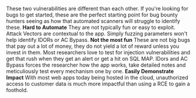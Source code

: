These two vulnerabilities are different than each other. If you're looking for bugs to get started, these are the perfect starting point for bug bounty hunters seeing as how that automated scanners will struggle to identify these.
	**Hard to Automate**
They are not typically fun or easy to exploit. Attack Vectors are contextual to the app. Simply fuzzing parameters won't help identify IDORs or AC Bypass.
	**Not the most fun**
These are not big bugs that pay out a lot of money, they do not yield a lot of reward unless you invest in them. Most researchers love to test for injection vulnerabilities and get that rush when they get an alert or get a hit on SQL MAP. IDors and AC Bypass forces the researcher how the app works, take detailed notes and meticuliously test every mechanism one by one. 
	**Easily Demonstrate Impact**
With most web apps today being hosted in the cloud, unauthorized access to customer data is much more impactful than using a RCE to gain a foothold.